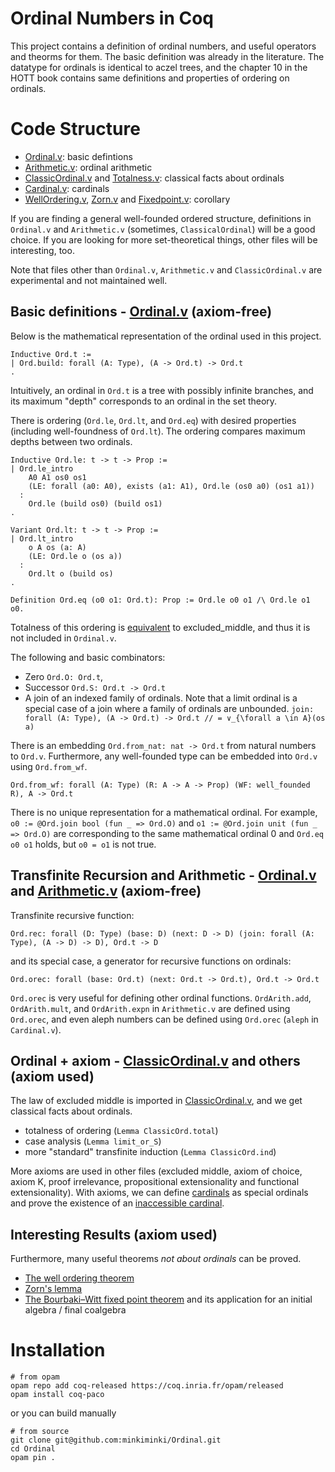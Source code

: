 # Ordinal Numbers in Coq

This project contains a definition of ordinal numbers, and useful operators and theorms for them.
The basic definition was already in the literature.
The datatype for ordinals is identical to aczel trees, and the chapter 10 in the HOTT book contains same definitions and properties of ordering on ordinals.

# Code Structure
- [Ordinal.v](https://github.com/minkiminki/Ordinal/blob/main/src/Ordinal.v): basic defintions
- [Arithmetic.v](https://github.com/minkiminki/Ordinal/blob/main/src/Arithmetic.v): ordinal arithmetic
- [ClassicOrdinal.v](https://github.com/minkiminki/Ordinal/blob/main/src/ClassicOrdinal.v) and [Totalness.v](https://github.com/minkiminki/Ordinal/blob/main/src/Totalness.v): classical facts about ordinals
- [Cardinal.v](https://github.com/minkiminki/Ordinal/blob/main/src/Cardinal.v): cardinals
- [WellOrdering.v](https://github.com/minkiminki/Ordinal/blob/main/src/WellOrdering.v), [Zorn.v](https://github.com/minkiminki/Ordinal/blob/main/src/Zorn.v) and [Fixedpoint.v](https://github.com/minkiminki/Ordinal/blob/main/src/Fixedpoint.v): corollary

If you are finding a general well-founded ordered structure, definitions in `Ordinal.v` and `Arithmetic.v` (sometimes, `ClassicalOrdinal`) will be a good choice.
If you are looking for more set-theoretical things, other files will be interesting, too.

Note that files other than `Ordinal.v`, `Arithmetic.v` and `ClassicOrdinal.v` are experimental and not maintained well.

## Basic definitions - [Ordinal.v](https://github.com/minkiminki/Ordinal/blob/main/src/Ordinal.v) (axiom-free)
Below is the mathematical representation of the ordinal used in this project.
```
Inductive Ord.t :=
| Ord.build: forall (A: Type), (A -> Ord.t) -> Ord.t
.
```
Intuitively, an ordinal in `Ord.t` is a tree with possibly infinite branches,
and its maximum "depth" corresponds to an ordinal in the set theory.

There is ordering (`Ord.le`, `Ord.lt`, and `Ord.eq`) with desired properties (including well-foundness of `Ord.lt`). The ordering compares maximum depths between two ordinals.
```
Inductive Ord.le: t -> t -> Prop :=
| Ord.le_intro
    A0 A1 os0 os1
    (LE: forall (a0: A0), exists (a1: A1), Ord.le (os0 a0) (os1 a1))
  :
    Ord.le (build os0) (build os1)
.

Variant Ord.lt: t -> t -> Prop :=
| Ord.lt_intro
    o A os (a: A)
    (LE: Ord.le o (os a))
  :
    Ord.lt o (build os)
.

Definition Ord.eq (o0 o1: Ord.t): Prop := Ord.le o0 o1 /\ Ord.le o1 o0.
```
Totalness of this ordering is [equivalent](https://github.com/minkiminki/Ordinal/blob/main/src/Totalness.v) to excluded_middle,
and thus it is not included in `Ordinal.v`.

The following and basic combinators:
- Zero `Ord.O: Ord.t`,
- Successor `Ord.S: Ord.t -> Ord.t`
- A join of an indexed family of ordinals. Note that a limit ordinal is a special case of a join where a family of ordinals are unbounded.
`join: forall (A: Type), (A -> Ord.t) -> Ord.t // = ∨_{\forall a \in A}(os a)`

There is an embedding `Ord.from_nat: nat -> Ord.t` from natural numbers to `Ord.v`.
Furthermore, any well-founded type can be embedded into `Ord.v` using `Ord.from_wf`.
```
Ord.from_wf: forall (A: Type) (R: A -> A -> Prop) (WF: well_founded R), A -> Ord.t
```

There is no unique representation for a mathematical ordinal.
For example, `o0 := @Ord.join bool (fun _ => Ord.O)` and `o1 := @Ord.join unit (fun _ => Ord.O)` are corresponding to the same mathematical ordinal 0 and
`Ord.eq o0 o1` holds, but `o0 = o1` is not true.


## Transfinite Recursion and Arithmetic - [Ordinal.v](https://github.com/minkiminki/Ordinal/blob/main/src/Ordinal.v) and [Arithmetic.v](https://github.com/minkiminki/Ordinal/blob/main/src/Arithmetic.v) (axiom-free)
Transfinite recursive function:
```
Ord.rec: forall (D: Type) (base: D) (next: D -> D) (join: forall (A: Type), (A -> D) -> D), Ord.t -> D
```
and its special case, a generator for recursive functions on ordinals:
```
Ord.orec: forall (base: Ord.t) (next: Ord.t -> Ord.t), Ord.t -> Ord.t
```
`Ord.orec` is very useful for defining other ordinal functions.
`OrdArith.add`, `OrdArith.mult`, and `OrdArith.expn` in `Arithmetic.v` are defined using `Ord.orec`, and even aleph numbers can be defined using `Ord.orec` (`aleph` in `Cardinal.v`).

## Ordinal + axiom - [ClassicOrdinal.v](https://github.com/minkiminki/Ordinal/blob/main/src/ClassicOrdinal.v) and others (axiom used)
The law of excluded middle is imported in [ClassicOrdinal.v](https://github.com/minkiminki/Ordinal/blob/main/src/ClassicOrdinal.v),
and we get classical facts about ordinals. 
- totalness of ordering (`Lemma ClassicOrd.total`)
- case analysis (`Lemma limit_or_S`)
- more "standard" transfinite induction (`Lemma ClassicOrd.ind`)

More axioms are used in other files (excluded middle, axiom of choice, axiom K, proof irrelevance, propositional extensionality and functional extensionality).
With axioms, we can define [cardinals](https://github.com/minkiminki/Ordinal/blob/main/src/Cardinal.v) as special ordinals
and prove the existence of an [inaccessible cardinal](https://github.com/minkiminki/Ordinal/blob/main/src/Inaccessible.v).

## Interesting Results (axiom used)
Furthermore, many useful theorems *not about ordinals* can be proved.
- [The well ordering theorem](https://github.com/minkiminki/Ordinal/blob/main/src/WellOrdering.v)
- [Zorn's lemma](https://github.com/minkiminki/Ordinal/blob/main/src/Zorn.v)
- [The Bourbaki–Witt fixed point theorem](https://github.com/minkiminki/Ordinal/blob/main/src/Fixedpoint.v) and its application for an initial algebra / final coalgebra

# Installation
```
# from opam
opam repo add coq-released https://coq.inria.fr/opam/released
opam install coq-paco
```
or you can build manually
```
# from source
git clone git@github.com:minkiminki/Ordinal.git
cd Ordinal
opam pin .
```

